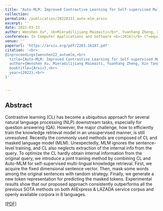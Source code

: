 ```yaml
---
title: "Auto-MLM: Improved Contrastive Learning for Self-supervised Multi-lingual Knowledge Retrieval"
collection: 
permalink: /publication/20220331_auto-mlm_arxiv
excerpt: ''
date: 2022-03-31
author: Wenshen Xu*, <b>Mieradilijiang Maimaiti</b>*, Yuanhang Zheng, Xin Tang, and Ji Zhang†
conference: In Computer Applications and Software <b>(2016)</b> (*=equal contribution, †=corresponding author)
venue: ''
paperurl: 'https://arxiv.org/pdf/2203.16187.pdf'
citation: '<br>
@inproceedings{wenshen22_automlm,<br>
  title={Auto-MLM: Improved Contrastive Learning for Self-supervised Multi-lingual Knowledge Retrieval},<br>
  author={Wenshen Xu, Mieradilijiang Maimaiti, Yuanhang Zheng, Xin Tang, and Ji Zhang},<br>
  booktitle={Arxiv},<br>
  year={2022},<br>
}'


---
```

<h2><strong>Abstract</strong></h2>
Contrastive learning (CL) has become a ubiquitous approach for several natural language processing (NLP) downstream tasks, 
especially for question answering (QA). However, the major challenge, how to efficiently train the knowledge retrieval model in an unsupervised manner, 
is still unresolved. Recently the commonly used methods are composed of CL and masked language model (MLM). 
Unexpectedly, MLM ignores the sentence-level training, and CL also neglects extraction of the internal info from the query. 
To optimize the CL hardly obtain internal information from the original query, we introduce a joint training method by combining CL and Auto-MLM for self-supervised multi-lingual knowledge retrieval. 
First, we acquire the fixed dimensional sentence vector. 
Then, mask some words among the original sentences with random strategy. 
Finally, we generate a new token representation for predicting the masked tokens. 
Experimental results show that our proposed approach consistently outperforms all the previous SOTA methods on both AliExpress & LAZADA service corpus and openly available corpora in 8 languages.

\[[PDF](https://arxiv.org/pdf/2203.16187.pdf)\]  
